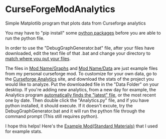 # CurseForgeModAnalytics
Simple Matplotlib program that plots data from Curseforge analytics

You may have to "pip install" some [python packages](https://github.com/EricHedengren/CurseForgeModAnalytics/blob/master/Mod%20Name/Analytics.py#L1-L4) before you are able to run the python file.

In order to use the "DebugGraphGenerator.bat" file, after your files have downloaded, edit the text file of that .bat and change your directory to [match where you put your files](https://github.com/EricHedengren/CurseForgeModAnalytics/blob/master/Mod%20Name/DebugGraphGenerator.bat#L1). 

The files in [Mod Name/Graphs](https://github.com/EricHedengren/CurseForgeModAnalytics/tree/master/Mod%20Name/Graphs "Graphs Folder") and [Mod Name/Data](https://github.com/EricHedengren/CurseForgeModAnalytics/tree/master/Mod%20Name/Graphs "Data Folder") are just example files from my personal curseforge mod. To customize for your own data, go to the [Curseforge Analytics](https://authors.curseforge.com/dashboard/projects) site, and download the stats of the project you would like to analyze. Put the downloaded file in the "Data Folder" on your desktop. If you're adding new analytics, from a new day for example, the Analytics program [automatically finds the "latest" file](https://github.com/EricHedengren/CurseForgeModAnalytics/blob/master/Mod%20Name/Analytics.py#L11), or the most recent one by date. Then double click the "Analytics.py" file, and if you have python installed, it should execute. If it doesn't excute, try the DebugGraphGenerator.bat and it will run the python file through the command prompt (This still requires python).

I hope this helps! Here's the [Example Mod(Standard Materials)](https://www.curseforge.com/minecraft/mc-mods/standardmaterials "Standard Materials CurseForge") that I used for example stats.
